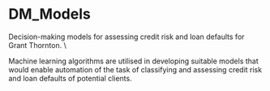 # DM_Models
Decision-making models for assessing credit risk and loan defaults for Grant Thornton. \

Machine learning algorithms are utilised in developing suitable models that would enable automation of the task of classifying and assessing credit risk and loan defaults of potential clients.
